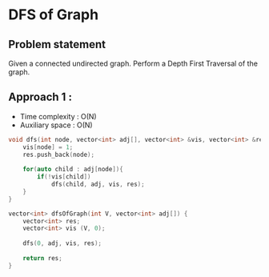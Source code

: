 # DFS of Graph

## Problem statement

Given a connected undirected graph. Perform a Depth First Traversal of the graph.

## Approach 1 : 

- Time complexity : O(N)  
- Auxiliary space : O(N)

```cpp
void dfs(int node, vector<int> adj[], vector<int> &vis, vector<int> &res){
    vis[node] = 1;
    res.push_back(node);
    
    for(auto child : adj[node]){
        if(!vis[child])
            dfs(child, adj, vis, res);
    }
}

vector<int> dfsOfGraph(int V, vector<int> adj[]) {
    vector<int> res;
    vector<int> vis (V, 0);
    
    dfs(0, adj, vis, res);
    
    return res;
}
```
